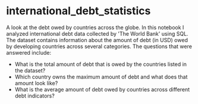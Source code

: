 # international_debt_statistics
A look at the debt owed by countries across the globe. In this notebook I analyzed international debt data collected by 'The World Bank' using SQL. The dataset contains information about the amount of debt (in USD) owed by developing countries across several categories. The questions that were answered include:
- What is the total amount of debt that is owed by the countries listed in the dataset?
- Which country owns the maximum amount of debt and what does that amount look like?
- What is the average amount of debt owed by countries across different debt indicators?
